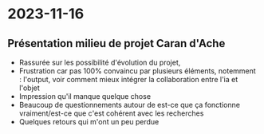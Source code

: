 # 2023-11-16

## Présentation milieu de projet Caran d'Ache

* Rassurée sur les possibilité d'évolution du projet,
* Frustration car pas 100% convaincu par plusieurs éléments, notemment : l'output, voir comment mieux intégrer la collaboration entre l'ia et l'objet
* Impression qu'il manque quelque chose
* Beaucoup de questionnements autour de est-ce que ça fonctionne vraiment/est-ce que c'est cohérent avec les recherches
* Quelques retours qui m'ont un peu perdue